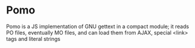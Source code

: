 Pomo
====

Pomo is a JS implementation of GNU gettext in a compact module; it reads PO files, eventually MO files, and can load them from AJAX, special &lt;link> tags and literal strings